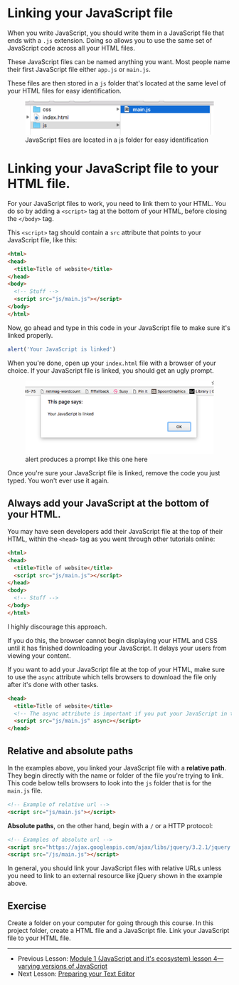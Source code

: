 # Linking your JavaScript file

When you write JavaScript, you should write them in a JavaScript file that ends with a `.js` extension. Doing so allows you to use the same set of JavaScript code across all your HTML files.

These JavaScript files can be named anything you want. Most people name their first JavaScript file either `app.js` or `main.js`.

These files are then stored in a `js` folder that's located at the same level of your HTML files for easy identification.

<figure>
  <img src="../../images/js-basics/link/file-location.png" alt="JavaScript files are located in a js folder for easy identification">
  <figcaption>JavaScript files are located in a js folder for easy identification</figcaption>
</figure>

# Linking your JavaScript file to your HTML file.

For your JavaScript files to work, you need to link them to your HTML. You do so by adding a `<script>` tag at the bottom of your HTML, before closing the `</body>` tag.

This `<script>` tag should contain a `src` attribute that points to your JavaScript file, like this:

```html
<html>
<head>
  <title>Title of website</title>
</head>
<body>
  <!-- Stuff -->
  <script src="js/main.js"></script>
</body>
</html>
```

Now, go ahead and type in this code in your JavaScript file to make sure it's linked properly.

```js
alert('Your JavaScript is linked')
```

When you're done, open up your `index.html` file with a browser of your choice. If your JavaScript file is linked, you should get an ugly prompt.

<figure>
  <img src="../../images/js-basics/link/prompt.png" alt="alert produces a prompt like this one here">
  <figcaption>alert produces a prompt like this one here</figcaption>
</figure>

Once you're sure your JavaScript file is linked, remove the code you just typed. You won't ever use it again.

## Always add your JavaScript at the bottom of your HTML.

You may have seen developers add their JavaScript file at the top of their HTML, within the `<head>` tag as you went through other tutorials online:

```html
<html>
<head>
  <title>Title of website</title>
  <script src="js/main.js"></script>
</head>
<body>
  <!-- Stuff -->
</body>
</html>
```

I highly discourage this approach.

If you do this, the browser cannot begin displaying your HTML and CSS until it has finished downloading your JavaScript. It delays your users from viewing your content.

If you want to add your JavaScript file at the top of your HTML, make sure to use the `async` attribute which tells browsers to download the file only after it's done with other tasks.

```html
<head>
  <title>Title of website</title>
  <!-- The async attribute is important if you put your JavaScript in the head -->
  <script src="js/main.js" async></script>
</head>
```

## Relative and absolute paths

In the examples above, you linked your JavaScript file with a **relative path**. They begin directly with the name or folder of the file you're trying to link. This code below tells browsers to look into the `js` folder that is for the `main.js` file.

```html
<!-- Example of relative url -->
<script src="js/main.js"></script>
```

**Absolute paths**, on the other hand, begin with a `/` or a HTTP protocol:

```html
<!-- Examples of absolute url -->
<script src="https://ajax.googleapis.com/ajax/libs/jquery/3.2.1/jquery.min.js"></script>
<script src="/js/main.js"></script>
```

In general, you should link your JavaScript files with relative URLs unless you need to link to an external resource like jQuery shown in the example above.

## Exercise

Create a folder on your computer for going through this course. In this project folder, create a HTML file and a JavaScript file. Link your JavaScript file to your HTML file.

---

- Previous Lesson: [Module 1 (JavaScript and it's ecosystem) lesson 4—varying versions of JavaScript](../01.javascript-and-its-ecosystem/04.varying-versions-of-javascript)
- Next Lesson: [Preparing your Text Editor](02.preparing-your-text-editor.md)
